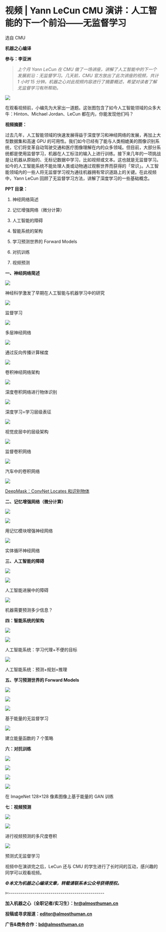 # 视频 | Yann LeCun CMU 演讲：人工智能的下一个前沿——无监督学习

选自 CMU

**机器之心编译**

**参与：李亚洲**

> *上个月 Yann LeCun 在 CMU 做了一场讲座，讲解了人工智能中的下一个发展前沿：无监督学习。几天前，CMU 官方放出了此次讲座的视频，共计 1 小时 15 分钟。机器之心对此视频内容进行了摘要概述，希望对读者了解无监督学习有所帮助。*

![](img/a3c7078124e6990a0a1e89e0d127c7cb.jpg) 

在观看视频前，小编先为大家出一道题。这张图包含了如今人工智能领域的众多大牛：Hinton、Michael Jordan、LeCun 都在内，你能发现他们吗？

**视频摘要：**

过去几年，人工智能领域的快速发展得益于深度学习和神经网络的发展，再加上大型数据集和高速 GPU 的可用性。我们如今已经有了能与人类相媲美的图像识别系统，它们将变革自动驾驶交通和医疗图像理解在内的众多领域。但目前，大部分系统都是使用监督学习，机器在人工标注的输入上进行训练。接下来几年的一项挑战是让机器从原始的、无标记数据中学习，比如视频或文本。这也就是无监督学习。如今的人工智能系统不能处理人类或动物通过观察世界而获得的「常识」。人工智能领域内的一些人将无监督学习视为通往机器拥有常识道路上的关键。在此视频中，Yann LeCun 回顾了无监督学习方法，讲解了深度学习的一些基础概念。

**PPT 目录：**

1.  神经网络简述

2.  记忆增强网络（微分计算）

3.  人工智能的障碍

4.  智能系统的架构

5.  学习预测世界的 Forward Models

6.  对抗训练

7.  视频预测

**一、神经网络简述**

![](img/22850dc83881f3942c4c76243305ca9b.jpg)

神经科学激发了早期在人工智能与机器学习中的研究

![](img/53fd39e6d9aa15e457e203c6f397caae.jpg)

监督学习

![](img/c53e26882330550d5698e6ef909480b7.jpg)

多层神经网络

![](img/009ea2bc6ab1d5f4d961ba84ccea7623.jpg)

通过反向传播计算梯度

![](img/f889771d9622b663e5f1c75d58b0ad0a.jpg)

卷积神经网络架构

![](img/17fb33b5a9cf05993e68482cd8d88048.jpg)

深度卷积网络进行物体识别

![](img/efa265eb6518fb7f6fb64de73da20b7c.jpg)

深度学习=学习层级表征

![](img/7d6ea9cca10eb70a2ac958153141bd00.jpg)

视觉皮层中的层级架构

![](img/3c4d7f11b8d271aa77247b4c05e3ebc4.jpg)

监督卷积网络

![](img/00f05beb56d1c3e833e1a7341c317f8a.jpg)

汽车中的卷积网络

![](img/8bd1947e2b494cf1a44b8bcf010f4b4d.jpg)

[DeepMask：ConvNet Locates 和识别物体](http://mp.weixin.qq.com/s?__biz=MzA3MzI4MjgzMw==&mid=2650718597&idx=1&sn=56aa4e5deff99620fe6ed42000903849&scene=21#wechat_redirect)

**二、记忆增强网络（微分计算）**

![](img/0ce2b5e41430fcf71a3ba344489ba102.jpg)

![](img/24df8cffbbb3a2f1abe6176ef095afc2.jpg)

用记忆模块增强神经网络

![](img/041a6d3580be90abc293e304e0da12e9.jpg)

实体循环神经网络

**三、人工智能的障碍**

![](img/261ca6d771ca81f62e8c0362ca03685b.jpg)

![](img/10ab107afc75847686962534418ef3df.jpg)

人工智能进展中的障碍

![](img/4222b4dbb1ce3910a3b4c9f972468965.jpg)

机器需要预测多少信息？

**四：智能系统的架构**

![](img/50cd550bc2e4bc3d1d4950596c947cf3.jpg)

![](img/fc7e9eefb73d6fb13ec782c2d113d08a.jpg)

人工智能系统：学习代理+不便的目标

![](img/14daa08e67d1fa947560257ff36fff19.jpg)

人工智能系统：预测+规划=推理

**五、学习预测世界的 Forward Models**

![](img/dd2a1788fe7b7b487d14e258d8526aa8.jpg)

![](img/53fa94577ecd0b710c55ea927aa7d580.jpg)

![](img/ff8c845acacd0114c3ca380917f4830e.jpg)

基于能量的无监督学习

![](img/26cad51b04c4499fb74aeb6948b1a15c.jpg)

建立能量函数的 7 个策略

**六：对抗训练**

![](img/11eb3d3acdfd5175f343313cbca38a26.jpg)

![](img/072ef87ad27a77e9f0c12ffa201a63e3.jpg)

![](img/2a2d6b918e600dcfb3c18859d1da5195.jpg)

![](img/a1b5eaca44f0d2a6dc0c9690543b2731.jpg)

在 ImageNet 128×128 像素图像上基于能量的 GAN 训练

**七：视频预测**

![](img/3e6ec14df655f245705565a61d306cb4.jpg)

![](img/cb427ae30a3f96c5e230e9e4d6bd1416.jpg)

进行视频预测的多尺度卷积

![](img/d09a4d8bc1e294ab088e70f75b1874b9.jpg)

预测式无监督学习

视频中在演讲完之后，LeCun 还与 CMU 的学生进行了长时间的互动，感兴趣的同学可以观看视频。

******©本文为机器之心编译文章，***转载请联系本公众号获得授权******。***

✄------------------------------------------------

**加入机器之心（全职记者/实习生）：hr@almosthuman.cn**

**投稿或寻求报道：editor@almosthuman.cn**

**广告&商务合作：bd@almosthuman.cn**